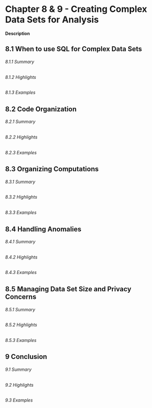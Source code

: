 # Chapter 8 & 9 - Creating Complex Data Sets for Analysis

**Description**


## 8.1 When to use SQL for Complex Data Sets

###### 8.1.1 Summary

###### 8.1.2 Highlights

###### 8.1.3 Examples

## 8.2 Code Organization

###### 8.2.1 Summary

###### 8.2.2 Highlights

###### 8.2.3 Examples

## 8.3 Organizing Computations

###### 8.3.1 Summary

###### 8.3.2 Highlights

###### 8.3.3 Examples

## 8.4 Handling Anomalies

###### 8.4.1 Summary

###### 8.4.2 Highlights

###### 8.4.3 Examples

## 8.5 Managing Data Set Size and Privacy Concerns

###### 8.5.1 Summary

###### 8.5.2 Highlights

###### 8.5.3 Examples

## 9 Conclusion

###### 9.1 Summary

###### 9.2 Highlights

###### 9.3 Examples